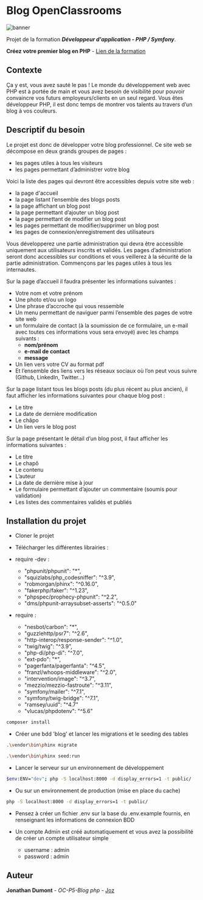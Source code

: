 # Blog OpenClassrooms

![banner](https://github.com/user-attachments/assets/000bdfe6-a392-4a96-8ea5-7395207a34c7)

Projet de la formation ***Développeur d'application - PHP / Symfony***.

**Créez votre premier blog en PHP** - [Lien de la formation](https://openclassrooms.com/fr/paths/876-developpeur-dapplication-php-symfony)

## Contexte

Ça y est, vous avez sauté le pas ! Le monde du développement web avec PHP est à portée de main et vous avez besoin de visibilité pour pouvoir convaincre vos futurs employeurs/clients en un seul regard. 
Vous êtes développeur PHP, il est donc temps de montrer vos talents au travers d’un blog à vos couleurs.

## Descriptif du besoin 

Le projet est donc de développer votre blog professionnel. Ce site web se décompose en deux grands groupes de pages :
 
*   les pages utiles à tous les visiteurs
*   les pages permettant d’administrer votre blog

Voici la liste des pages qui devront être accessibles depuis votre site web :
 
*   la page d'accueil
*   la page listant l’ensemble des blogs posts
*   la page affichant un blog post
*   la page permettant d’ajouter un blog post
*   la page permettant de modifier un blog post
*   les pages permettant de modifier/supprimer un blog post
*   les pages de connexion/enregistrement des utilisateurs
 
Vous développerez une partie administration qui devra être accessible uniquement aux utilisateurs inscrits et validés.
Les pages d’administration seront donc accessibles sur conditions et vous veillerez à la sécurité de la partie administration.
Commençons par les pages utiles à tous les internautes.
 
Sur la page d’accueil il faudra présenter les informations suivantes :
 
*   Votre nom et votre prénom
*   Une photo et/ou un logo
*   Une phrase d’accroche qui vous ressemble
*   Un menu permettant de naviguer parmi l’ensemble des pages de votre site web
*   un formulaire de contact (à la soumission de ce formulaire, un e-mail avec toutes ces informations vous sera envoyé) avec les champs suivants :
      - **nom/prénom**
      - **e-mail de contact**
      - **message**
*   Un lien vers votre CV au format pdf
*   Et l’ensemble des liens vers les réseaux sociaux où l’on peut vous suivre (Github, LinkedIn, Twitter…)
 
Sur la page listant tous les blogs posts (du plus récent au plus ancien), il faut afficher les informations suivantes pour chaque blog post :
 
*   Le titre
*   La date de dernière modification
*   Le châpo
*   Un lien vers le blog post
 
Sur la page présentant le détail d’un blog post, il faut afficher les informations suivantes :
 
*   Le titre
*   Le chapô
*   Le contenu
*   L’auteur
*   La date de dernière mise à jour
*   Le formulaire permettant d’ajouter un commentaire (soumis pour validation)
*   Les listes des commentaires validés et publiés






## Installation du projet 

*   Cloner le projet

*   Télécharger les différentes librairies :

  *   require -dev :
      - "phpunit/phpunit": "*",
      - "squizlabs/php_codesniffer": "^3.9",
      - "robmorgan/phinx": "^0.16.0",
      - "fakerphp/faker": "^1.23",
      - "phpspec/prophecy-phpunit": "^2.2",
      - "dms/phpunit-arraysubset-asserts": "^0.5.0"
  *   require :
      - "nesbot/carbon": "*",
      - "guzzlehttp/psr7": "^2.6",
      - "http-interop/response-sender": "^1.0",
      - "twig/twig": "^3.9",
      - "php-di/php-di": "^7.0",
      - "ext-pdo": "*",
      - "pagerfanta/pagerfanta": "^4.5",
      - "franzl/whoops-middleware": "^2.0",
      - "intervention/image": "^3.7",
      - "mezzio/mezzio-fastroute": "^3.11",
      - "symfony/mailer": "^7.1",
      - "symfony/twig-bridge": "^7.1",
      - "ramsey/uuid": "^4.7"
      - "vlucas/phpdotenv": "^5.6"

```bash
composer install
```

*   Créer une bdd 'blog' et lancer les migrations et le seeding des tables
```bash
.\vendor\bin\phinx migrate
```
```bash
.\vendor\bin\phinx seed:run
```

*   Lancer le serveur sur un environnement de développement
```bash
$env:ENV="dev"; php -S localhost:8000 -d display_errors=1 -t public/
```

*   Ou sur un environnement de production (mise en place du cache)
```bash
php -S localhost:8000 -d display_errors=1 -t public/
```

*   Pensez à créer un fichier .env sur la base du .env.example fournis, en renseignant les informations de connexion BDD

*   Un compte Admin est créé automatiquement et vous avez la possibilité de créer un compte utilisateur simple
    - username : admin
    - password : admin


## Auteur

**Jonathan Dumont** - *OC-P5-Blog php* - [Joz](https://github.com/JozBLT)
